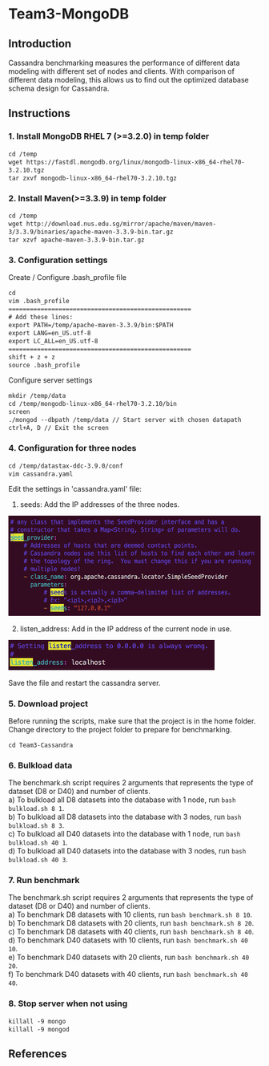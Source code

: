 # Team3-MongoDB


## Introduction
Cassandra benchmarking measures the performance of different data modeling with different set of nodes and clients. With comparison of different data modeling, this allows us to find out the optimized database schema design for Cassandra.

## Instructions
### 1. Install MongoDB RHEL 7 (>=3.2.0) in temp folder
```
cd /temp
wget https://fastdl.mongodb.org/linux/mongodb-linux-x86_64-rhel70-3.2.10.tgz
tar zxvf mongodb-linux-x86_64-rhel70-3.2.10.tgz
```

### 2. Install Maven(>=3.3.9) in temp folder
```
cd /temp
wget http://download.nus.edu.sg/mirror/apache/maven/maven-3/3.3.9/binaries/apache-maven-3.3.9-bin.tar.gz
tar xzvf apache-maven-3.3.9-bin.tar.gz
```
### 3. Configuration settings
Create / Configure .bash_profile file
```
cd
vim .bash_profile
===================================================
# Add these lines:
export PATH=/temp/apache-maven-3.3.9/bin:$PATH
export LANG=en_US.utf-8
export LC_ALL=en_US.utf-8
===================================================
shift + z + z
source .bash_profile
```
Configure server settings
```
mkdir /temp/data
cd /temp/mongodb-linux-x86_64-rhel70-3.2.10/bin
screen
./mongod --dbpath /temp/data // Start server with chosen datapath
ctrl+A, D // Exit the screen
```

### 4. Configuration for three nodes
```
cd /temp/datastax-ddc-3.9.0/conf
vim cassandra.yaml
```
Edit the settings in 'cassandra.yaml' file:

1) seeds: Add the IP addresses of the three nodes.

<img src="https://github.com/jun159/Team3-Cassandra/blob/master/IMG%20CS4224.jpg" height ="200">
    
2) listen_address: Add in the IP address of the current node in use.

<img src="https://github.com/jun159/Team3-Cassandra/blob/master/IMG%202%20CS4224.png" height ="60">

Save the file and restart the cassandra server.

### 5. Download project
Before running the scripts, make sure that the project is in the home folder. Change directory to the project folder to prepare for benchmarking.
```
cd Team3-Cassandra 
```

### 6. Bulkload data
The benchmark.sh script requires 2 arguments that represents the type of dataset (D8 or D40) and number of clients. </br>
a) To bulkload all D8 datasets into the database with 1 node, run `bash bulkload.sh 8 1`. </br>
b) To bulkload all D8 datasets into the database with 3 nodes, run `bash bulkload.sh 8 3`. </br>
c) To bulkload all D40 datasets into the database with 1 node, run `bash bulkload.sh 40 1`. </br>
d) To bulkload all D40 datasets into the database with 3 nodes, run `bash bulkload.sh 40 3`. 

### 7. Run benchmark
The benchmark.sh script requires 2 arguments that represents the type of dataset (D8 or D40) and number of clients. </br>
a) To benchmark D8 datasets with 10 clients, run `bash benchmark.sh 8 10`.</br>
b) To benchmark D8 datasets with 20 clients, run `bash benchmark.sh 8 20`.</br>
c) To benchmark D8 datasets with 40 clients, run `bash benchmark.sh 8 40`.</br>
d) To benchmark D40 datasets with 10 clients, run `bash benchmark.sh 40 10`.</br>
e) To benchmark D40 datasets with 20 clients, run `bash benchmark.sh 40 20`.</br>
f) To benchmark D40 datasets with 40 clients, run `bash benchmark.sh 40 40`.</br>

### 8. Stop server when not using
```
killall -9 mongo
killall -9 mongod
```

## References
